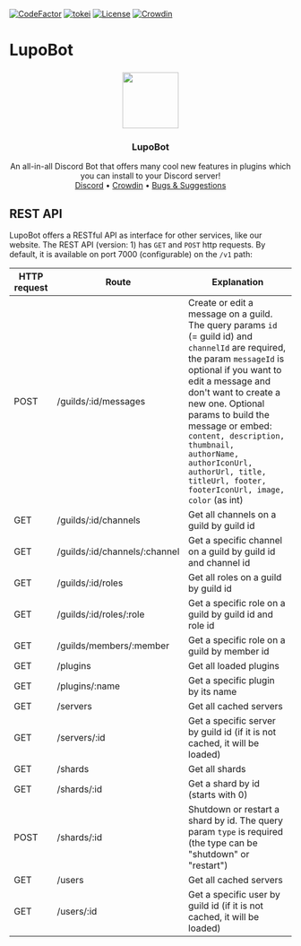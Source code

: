 [![CodeFactor](https://www.codefactor.io/repository/github/lupobot/lupobot/badge)](https://www.codefactor.io/repository/github/lupobot/lupobot)
[![tokei](https://tokei.rs/b1/github/LupoBot/LupoBot)](https://github.com/XAMPPRocky/tokei)
[![License](https://img.shields.io/github/license/LupoBot/LupoBot)](https://github.com/LupoBot/LupoBot/blob/master/LICENSE)
[![Crowdin](https://badges.crowdin.net/lupobot/localized.svg)](https://crowdin.com/project/lupobot)

# LupoBot

###

<p align="center">
    <img src="https://i.imgur.com/QuW4Jqf.png" height="100">
    <h3 align="center">LupoBot</h3>
    <p align="center">
       An all-in-all Discord Bot that offers many cool new features in plugins which you can install to your Discord server!
       <br/>
       <a href="https://discord.gg/SPezacNufS" target="_blank">Discord</a> • <a href="https://crowdin.com/project/lupobot" target="_blank">Crowdin</a> • <a href="https://github.com/LupoBot/LupoBot/issues" target="_blank">Bugs & Suggestions</a> 
</p>

###

## REST API
LupoBot offers a RESTful API as interface for other services, like our website. The REST API (version: 1) has `GET` and `POST` http requests. By default, it is available on port 7000 (configurable) on the `/v1` path:

HTTP request | Route | Explanation
------------ |-------| -----------
POST | /guilds/:id/messages | Create or edit a message on a guild. The query params `id` (= guild id) and `channelId` are required, the param `messageId` is optional if you want to edit a message and don't want to create a new one. Optional params to build the message or embed: `content, description, thumbnail, authorName, authorIconUrl, authorUrl, title, titleUrl, footer, footerIconUrl, image, color` (as int)
GET | /guilds/:id/channels | Get all channels on a guild by guild id
GET | /guilds/:id/channels/:channel | Get a specific channel on a guild by guild id and channel id
GET | /guilds/:id/roles | Get all roles on a guild by guild id
GET | /guilds/:id/roles/:role | Get a specific role on a guild by guild id and role id
GET | /guilds/members/:member | Get a specific role on a guild by member id
GET | /plugins | Get all loaded plugins
GET | /plugins/:name | Get a specific plugin by its name
GET | /servers | Get all cached servers
GET | /servers/:id | Get a specific server by guild id (if it is not cached, it will be loaded)
GET | /shards | Get all shards
GET | /shards/:id | Get a shard by id (starts with 0)
POST | /shards/:id | Shutdown or restart a shard by id. The query param `type` is required (the type can be "shutdown" or "restart")
GET | /users | Get all cached servers
GET | /users/:id | Get a specific user by guild id (if it is not cached, it will be loaded)